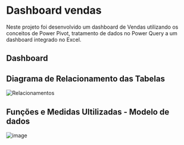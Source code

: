 # Dashboard vendas

Neste projeto foi desenvolvido um dashboard de Vendas utilizando os conceitos de Power Pivot, tratamento de dados no Power Query a um dashboard integrado no Excel.

## Dashboard



## Diagrama de Relacionamento das Tabelas

![Relacionamentos](https://github.com/pmachadocode/dashboard_vendas/assets/49794067/f9b0d594-0ac6-4b78-b7ed-eef9c4008b99)

## Funções e Medidas Ultilizadas - Modelo de dados

![image](https://github.com/pmachadocode/dashboard_vendas/assets/49794067/0cb9b87a-18b1-4b68-8a06-9cb2d7307d51)
